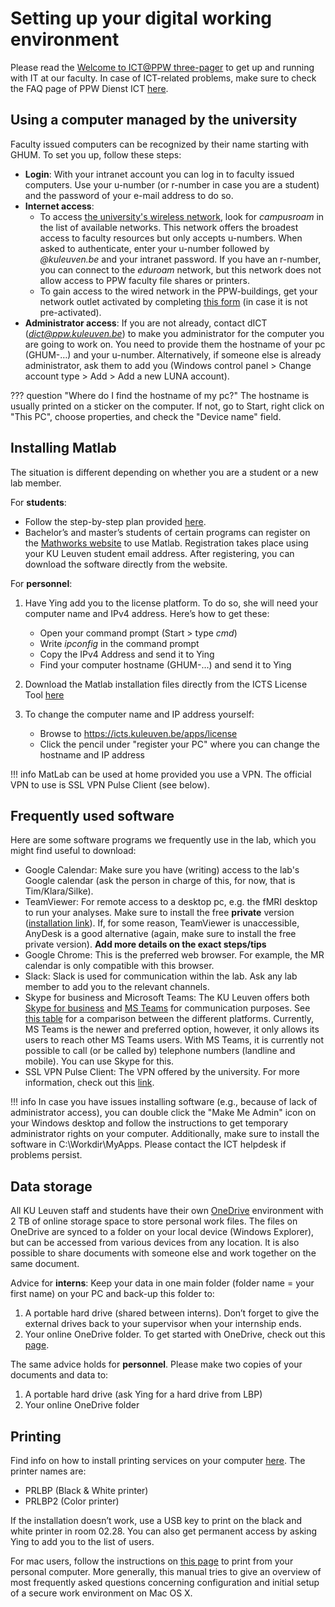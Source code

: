 # Setting up your digital working environment

Please read the [Welcome to ICT@PPW three-pager](https://ppw.kuleuven.be/ppw-dict/dictservicecatalog/welcome-to-ict-at-ppw.pdf) to get up and running with IT at our faculty. In case of ICT-related problems, make sure to check the FAQ page of PPW Dienst ICT [here](https://ppw.kuleuven.be/ppw-dict/faq/index.htm).

## Using a computer managed by the university

Faculty issued computers can be recognized by their name starting with GHUM. To set you up, follow these steps:

- **Login**: With your intranet account you can log in to faculty issued computers. Use your u-number (or r-number in case you are a student) and the password of your e-mail address to do so.
- **Internet access**: 
	- To access [the university's wireless network](https://admin.kuleuven.be/icts/english/services/wifi), look for *campusroam* in the list of available networks. This network offers the broadest access to faculty resources but only accepts u-numbers. When asked to authenticate, enter your u-number followed by *@kuleuven.be* and your intranet password. If you have an r-number, you can connect to the *eduroam* network, but this network does not allow access to PPW faculty file shares or printers. 
	- To gain access to the wired network in the PPW-buildings, get your network outlet activated by completing [this form](https://ppw.kuleuven.be/home/ppw-dict/forms/activating-network-outlets) (in case it is not pre-activated).
- **Administrator access**: If you are not already, contact dICT (*dict@ppw.kuleuven.be*) to make you administrator for the computer you are going to work on. You need to provide them the hostname of your pc (GHUM-…) and your u-number.
Alternatively, if someone else is already administrator, ask them to add you (Windows control panel > Change account type > Add > Add a new LUNA account).

??? question "Where do I find the hostname of my pc?"
	The hostname is usually printed on a sticker on the computer. If not, go to Start, right click on "This PC", choose properties, and check the "Device name" field.

## Installing Matlab

The situation is different depending on whether you are a student or a new lab member.

For **students**:

- Follow the step-by-step plan provided [here](https://admin.kuleuven.be/icts/onderzoek/downloads/matlab/tah-student-install-2017-en.pdf).
- Bachelor’s and master’s students of certain programs can register on the [Mathworks website](https://nl.mathworks.com/academia/tah-portal/ku-leuven-30919019.html) to use Matlab. Registration takes place using your KU Leuven student email address. After registering, you can download the software directly from the website.

For **personnel**:

1. Have Ying add you to the license platform. To do so, she will need your computer name and IPv4 address. Here’s how to get these:
	
	- Open your command prompt (Start > type *cmd*)
	- Write *ipconfig* in the command prompt 
	- Copy the IPv4 Address and send it to Ying
	- Find your computer hostname (GHUM-...) and send it to Ying

2.	Download the Matlab installation files directly from the ICTS License Tool [here](https://icts.kuleuven.be/apps/license/download/matlab/index.html)

3.	To change the computer name and IP address yourself: 

	- Browse to https://icts.kuleuven.be/apps/license
	- Click the pencil under "register your PC" where you can change the hostname and IP address

!!! info
	MatLab can be used at home provided you use a VPN. The official VPN to use is SSL VPN Pulse Client (see below).

## Frequently used software

Here are some software programs we frequently use in the lab, which you might find useful to download:

- Google Calendar: Make sure you have (writing) access to the lab's Google calendar (ask the person in charge of this, for now, that is Tim/Klara/Silke).
- TeamViewer: For remote access to a desktop pc, e.g. the fMRI desktop to run your analyses. Make sure to install the free **private** version ([installation link](https://www.teamviewer.com/en/download/windows/)). If, for some reason, TeamViewer is unaccessible, AnyDesk is a good alternative (again, make sure to install the free private version). **Add more details on the exact steps/tips**
- Google Chrome: This is the preferred web browser. For example, the MR calendar is only compatible with this browser.
- Slack: Slack is used for communication within the lab. Ask any lab member to add you to the relevant channels.
- Skype for business and Microsoft Teams: The KU Leuven offers both [Skype for business](https://admin.kuleuven.be/icts/english/services/skype) and [MS Teams](https://admin.kuleuven.be/icts/english/teams/index) for communication purposes. See [this table](https://admin.kuleuven.be/icts/english/teams/comparison) for a comparison between the different platforms. Currently, MS Teams is the newer and preferred option, however, it only allows its users to reach other MS Teams users. With MS Teams, it is currently not possible to call (or be called by) telephone numbers (landline and mobile). You can use Skype for this.
- SSL VPN Pulse Client: The VPN offered by the university. For more information, check out this [link](https://admin.kuleuven.be/icts/services/vpn/).

!!! info
	In case you have issues installing software (e.g., because of lack of administrator access), you can double click the "Make Me Admin" icon on your Windows desktop and follow the instructions to get temporary administrator rights on your computer. Additionally, make sure to install the software in C:\Workdir\MyApps\. Please contact the ICT helpdesk if problems persist.

## Data storage

All KU Leuven staff and students have their own [OneDrive](https://admin.kuleuven.be/icts/services/onedrive) environment with 2 TB of online storage space to store personal work files. The files on OneDrive are synced to a folder on your local device (Windows Explorer), but can be accessed from various devices from any location. It is also possible to share documents with someone else and work together on the same document.

Advice for **interns**: Keep your data in one main folder (folder name = your first name) on your PC and back-up this folder to:

1. A portable hard drive (shared between interns). Don’t forget to give the external drives back to your supervisor when your internship ends.
2. Your online OneDrive folder. To get started with OneDrive, check out this [page](https://admin.kuleuven.be/icts/services/onedrive/vanstartonedrive). 

The same advice holds for **personnel**. Please make two copies of your documents and data to: 

1. A portable hard drive (ask Ying for a hard drive from LBP)
2. Your online OneDrive folder


## Printing

Find info on how to install printing services on your computer [here](https://ppw.kuleuven.be/home/ppw-dict/dictservicedesk/netwerkprinter). The printer names are:

- PRLBP (Black & White printer)
- PRLBP2 (Color printer)

If the installation doesn’t work, use a USB key to print on the black and white printer in room 02.28. You can also get permanent access by asking Ying to add you to the list of users.

For mac users, follow the instructions on [this page](https://ppw.kuleuven.be/ppw-dict/dictservicedesk/mac-osx-configuration) to print from your personal computer. More generally, this manual tries to give an overview of most frequently asked questions concerning configuration and initial setup of a secure work environment on Mac OS X. 
